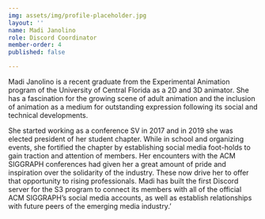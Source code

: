 ```yaml
---
img: assets/img/profile-placeholder.jpg
layout: ''
name: Madi Janolino
role: Discord Coordinator
member-order: 4
published: false

---
```

Madi Janolino is a recent graduate from the Experimental Animation program of the University of Central Florida as a 2D and 3D animator. She has a fascination for the growing scene of adult animation and the inclusion of animation as a medium for outstanding expression following its social and technical developments.

She started working as a conference SV in 2017 and in 2019 she was elected president of her student chapter. While in school and organizing events, she fortified the chapter by establishing social media foot-holds to gain traction and attention of members. Her encounters with the ACM SIGGRAPH conferences had given her a great amount of pride and inspiration over the solidarity of the industry. These now drive her to offer that opportunity to rising professionals. Madi has built the first Discord server for the S3 program to connect its members with all of the official ACM SIGGRAPH’s social media accounts, as well as establish relationships with future peers of the emerging media industry.’